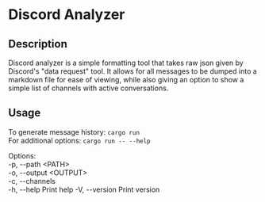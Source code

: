 # Discord Analyzer

## Description

Discord analyzer is a simple formatting tool that takes raw json given
by Discord's "data request" tool. It allows for all messages to be dumped
into a markdown file for ease of viewing, while also giving an option
to show a simple list of channels with active conversations.

## Usage
To generate message history: `cargo run`  
For additional options: `cargo run -- --help`  

Options:  
  -p, --path \<PATH\>   
  -o, --output \<OUTPUT\>  
  -c, --channels         
  -h, --help             Print help
  -V, --version          Print version



